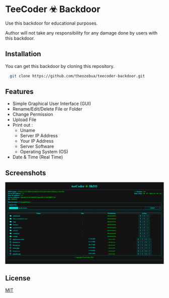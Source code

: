 # TeeCoder ☣ Backdoor

Use this backdoor for educational purposes.

Author will not take any responsibility for any damage done by users with this backdoor.

  
## Installation

You can get this backdoor by cloning this repository.
```bash
  git clone https://github.com/theozebua/teecoder-backdoor.git
```


## Features

- Simple Graphical User Interface (GUI)
- Rename/Edit/Delete File or Folder
- Change Permission
- Upload File
- Print out :
  - Uname
  - Server IP Address
  - Your IP Address
  - Server Software
  - Operating System (OS)
- Date & Time (Real Time)

## Screenshots

![TeeCoder Backdoor](https://github.com/theozebua/teecoder-backdoor/blob/main/screenshots/teecoder-backdoor.png)


## License

[MIT](https://github.com/theozebua/teecoder-backdoor/blob/main/LICENSE.md)
